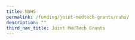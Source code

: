 ```yaml
---
title: NUHS
permalink: /funding/joint-medtech-grants/nuhs/
description: ""
third_nav_title: Joint MedTech Grants
---
```

